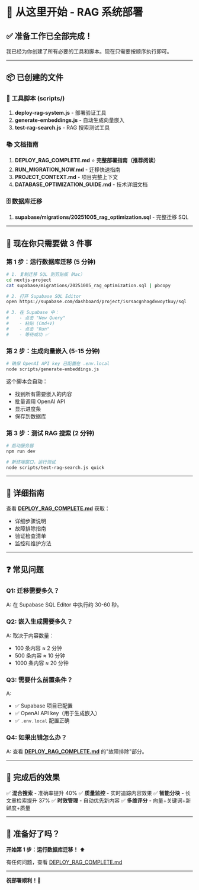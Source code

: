 # 🎯 从这里开始 - RAG 系统部署

## ✅ 准备工作已全部完成！

我已经为你创建了所有必要的工具和脚本。现在只需要按顺序执行即可。

---

## 📦 已创建的文件

### 🔧 **工具脚本** (scripts/)
1. **deploy-rag-system.js** - 部署验证工具
2. **generate-embeddings.js** - 自动生成向量嵌入
3. **test-rag-search.js** - RAG 搜索测试工具

### 📚 **文档指南**
1. **DEPLOY_RAG_COMPLETE.md** ⭐ **完整部署指南（推荐阅读）**
2. **RUN_MIGRATION_NOW.md** - 迁移快速指南
3. **PROJECT_CONTEXT.md** - 项目完整上下文
4. **DATABASE_OPTIMIZATION_GUIDE.md** - 技术详细文档

### 🗄️ **数据库迁移**
1. **supabase/migrations/20251005_rag_optimization.sql** - 完整迁移 SQL

---

## 🚀 现在你只需要做 3 件事

### **第 1 步：运行数据库迁移** (5 分钟)

```bash
# 1. 复制迁移 SQL 到剪贴板（Mac）
cd nextjs-project
cat supabase/migrations/20251005_rag_optimization.sql | pbcopy

# 2. 打开 Supabase SQL Editor
open https://supabase.com/dashboard/project/isrsacgnhagdvwoytkuy/sql

# 3. 在 Supabase 中：
#    - 点击 "New Query"
#    - 粘贴 (Cmd+V)
#    - 点击 "Run"
#    - 等待成功 ✅
```

### **第 2 步：生成向量嵌入** (5-15 分钟)

```bash
# 确保 OpenAI API key 已配置在 .env.local
node scripts/generate-embeddings.js
```

这个脚本会自动：
- 找到所有需要嵌入的内容
- 批量调用 OpenAI API
- 显示进度条
- 保存到数据库

### **第 3 步：测试 RAG 搜索** (2 分钟)

```bash
# 启动服务器
npm run dev

# 新终端窗口，运行测试
node scripts/test-rag-search.js quick
```

---

## 📖 详细指南

查看 **[DEPLOY_RAG_COMPLETE.md](DEPLOY_RAG_COMPLETE.md)** 获取：
- 详细步骤说明
- 故障排除指南
- 验证检查清单
- 监控和维护方法

---

## ❓ 常见问题

### Q1: 迁移需要多久？
A: 在 Supabase SQL Editor 中执行约 30-60 秒。

### Q2: 嵌入生成需要多久？
A: 取决于内容数量：
- 100 条内容 ≈ 2 分钟
- 500 条内容 ≈ 10 分钟
- 1000 条内容 ≈ 20 分钟

### Q3: 需要什么前置条件？
A:
- ✅ Supabase 项目已配置
- ✅ OpenAI API key（用于生成嵌入）
- ✅ `.env.local` 配置正确

### Q4: 如果出错怎么办？
A: 查看 **[DEPLOY_RAG_COMPLETE.md](DEPLOY_RAG_COMPLETE.md)** 的"故障排除"部分。

---

## 🎊 完成后的效果

✅ **混合搜索** - 准确率提升 40%
✅ **质量监控** - 实时追踪内容效果
✅ **智能分块** - 长文章检索提升 37%
✅ **时效管理** - 自动优先新内容
✅ **多维评分** - 向量+关键词+新鲜度+质量

---

## 🚀 准备好了吗？

**开始第 1 步：运行数据库迁移！** ⬆️

有任何问题，查看 [DEPLOY_RAG_COMPLETE.md](DEPLOY_RAG_COMPLETE.md)

---

**祝部署顺利！🎉**
